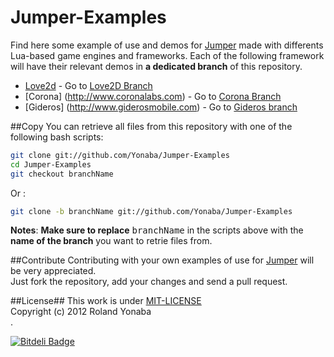 Jumper-Examples
===============

Find here some example of use and demos for [Jumper](https://github.com/Yonaba/Jumper) made with differents
Lua-based game engines and frameworks.
Each of the following framework will have their relevant demos in __a dedicated branch__ of this repository.
* [Love2d](http://love2d.org) - Go to [Love2D Branch](https://github.com/Yonaba/Jumper-Examples/tree/love2d)
* [Corona] (http://www.coronalabs.com) - Go to [Corona Branch](https://github.com/Yonaba/Jumper-Examples/tree/corona)
* [Gideros] (http://www.giderosmobile.com) - Go to [Gideros branch](https://github.com/Yonaba/Jumper-Examples/tree/gideros)

##Copy
You can retrieve all files from this repository with one of the following bash scripts:

```bash
git clone git://github.com/Yonaba/Jumper-Examples
cd Jumper-Examples
git checkout branchName
````

Or : 

```bash
git clone -b branchName git://github.com/Yonaba/Jumper-Examples
````

__Notes__: __Make sure to replace__ <tt>branchName</tt> in the scripts above with the __name of the branch__ you want to retrie files from.

##Contribute
Contributing with your own examples of use for [Jumper](https://github.com/Yonaba/Jumper) will be very appreciated. <br/>
Just fork the repository, add your changes and send a pull request.

##License##
This work is under [MIT-LICENSE](http://www.opensource.org/licenses/mit-license.php)<br/>
Copyright (c) 2012 Roland Yonaba <br/>.

[![Bitdeli Badge](https://d2weczhvl823v0.cloudfront.net/Yonaba/jumper-examples/trend.png)](https://bitdeli.com/free "Bitdeli Badge")

